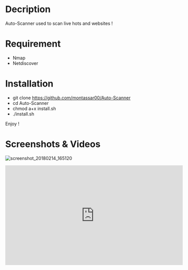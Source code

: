 # Decription

Auto-Scanner used to scan live hots and websites !
# Requirement

* Nmap 
* Netdiscover

# Installation

* git clone https://github.com/montassar00/Auto-Scanner
* cd Auto-Scanner
* chmod a+x install.sh
* ./install.sh

Enjoy !
# Screenshots & Videos 
![screenshot_20180214_165120](https://user-images.githubusercontent.com/17936240/36214899-e255b38c-11aa-11e8-818d-343c23de1013.png)
<iframe width="560" height="315" src="https://www.youtube.com/embed/yeEShHxw1KI" frameborder="0" allow="autoplay; encrypted-media" allowfullscreen></iframe>

